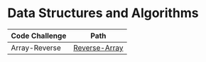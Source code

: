 # Data Structures and Algorithms

| Code Challenge    | Path                                        |
| -----------       | -----------                                 |
| Array-Reverse     | [Reverse-Array](401/array-reverse/)       |